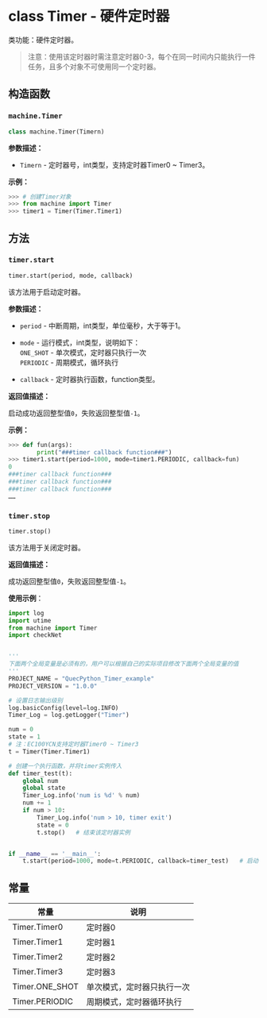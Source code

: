 # class Timer - 硬件定时器

类功能：硬件定时器。

> 注意：使用该定时器时需注意定时器0-3，每个在同一时间内只能执行一件任务，且多个对象不可使用同一个定时器。

## 构造函数

### `machine.Timer`

```python
class machine.Timer(Timern)
```

**参数描述：**

- `Timern` - 定时器号，int类型，支持定时器Timer0 ~ Timer3。

**示例：**

```python
>>> # 创建Timer对象
>>> from machine import Timer
>>> timer1 = Timer(Timer.Timer1)
```

## 方法

### `timer.start`

```python
timer.start(period, mode, callback)
```

该方法用于启动定时器。

**参数描述：**

- `period` - 中断周期，int类型，单位毫秒，大于等于1。

- `mode` - 运行模式，int类型，说明如下：<br />`ONE_SHOT` - 单次模式，定时器只执行一次<br />`PERIODIC` - 周期模式，循环执行

- `callback` - 定时器执行函数，function类型。

**返回值描述：**

启动成功返回整型值`0`，失败返回整型值`-1`。

**示例：**

```python
>>> def fun(args):
        print("###timer callback function###")
>>> timer1.start(period=1000, mode=timer1.PERIODIC, callback=fun)
0
###timer callback function###
###timer callback function###
###timer callback function###
……
```

### `timer.stop`

```python
timer.stop()
```

该方法用于关闭定时器。

**返回值描述：**

成功返回整型值`0`，失败返回整型值`-1`。

**使用示例**：

```python
import log
import utime
from machine import Timer
import checkNet


'''
下面两个全局变量是必须有的，用户可以根据自己的实际项目修改下面两个全局变量的值
'''
PROJECT_NAME = "QuecPython_Timer_example"
PROJECT_VERSION = "1.0.0"

# 设置日志输出级别
log.basicConfig(level=log.INFO)
Timer_Log = log.getLogger("Timer")

num = 0
state = 1
# 注：EC100YCN支持定时器Timer0 ~ Timer3
t = Timer(Timer.Timer1)

# 创建一个执行函数，并将timer实例传入
def timer_test(t):
	global num
	global state
	Timer_Log.info('num is %d' % num)
	num += 1
	if num > 10:
		Timer_Log.info('num > 10, timer exit')
		state = 0
		t.stop()   # 结束该定时器实例


if __name__ == '__main__':
	t.start(period=1000, mode=t.PERIODIC, callback=timer_test)   # 启动定时器
```

## 常量

| 常量           | 说明                       |
| -------------- | -------------------------- |
| Timer.Timer0   | 定时器0                    |
| Timer.Timer1   | 定时器1                    |
| Timer.Timer2   | 定时器2                    |
| Timer.Timer3   | 定时器3                    |
| Timer.ONE_SHOT | 单次模式，定时器只执行一次 |
| Timer.PERIODIC | 周期模式，定时器循环执行   |

